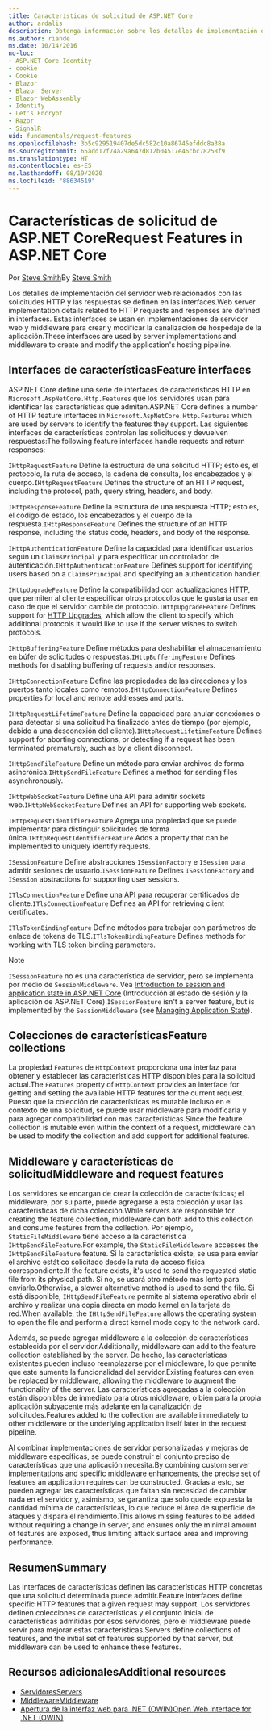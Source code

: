 ```yaml
---
title: Características de solicitud de ASP.NET Core
author: ardalis
description: Obtenga información sobre los detalles de implementación del servidor web relacionados con las solicitudes HTTP y las respuestas que se definen en las interfaces de ASP.NET Core.
ms.author: riande
ms.date: 10/14/2016
no-loc:
- ASP.NET Core Identity
- cookie
- Cookie
- Blazor
- Blazor Server
- Blazor WebAssembly
- Identity
- Let's Encrypt
- Razor
- SignalR
uid: fundamentals/request-features
ms.openlocfilehash: 3b5c929519407de5dc582c10a86745efddc8a38a
ms.sourcegitcommit: 65add17f74a29a647d812b04517e46cbc78258f9
ms.translationtype: HT
ms.contentlocale: es-ES
ms.lasthandoff: 08/19/2020
ms.locfileid: "88634519"
---
```

# <a name="request-features-in-aspnet-core"></a><span data-ttu-id="d85ef-103">Características de solicitud de ASP.NET Core</span><span class="sxs-lookup"><span data-stu-id="d85ef-103">Request Features in ASP.NET Core</span></span>

<span data-ttu-id="d85ef-104">Por [Steve Smith](https://ardalis.com/)</span><span class="sxs-lookup"><span data-stu-id="d85ef-104">By [Steve Smith](https://ardalis.com/)</span></span>

<span data-ttu-id="d85ef-105">Los detalles de implementación del servidor web relacionados con las solicitudes HTTP y las respuestas se definen en las interfaces.</span><span class="sxs-lookup"><span data-stu-id="d85ef-105">Web server implementation details related to HTTP requests and responses are defined in interfaces.</span></span> <span data-ttu-id="d85ef-106">Estas interfaces se usan en implementaciones de servidor web y middleware para crear y modificar la canalización de hospedaje de la aplicación.</span><span class="sxs-lookup"><span data-stu-id="d85ef-106">These interfaces are used by server implementations and middleware to create and modify the application's hosting pipeline.</span></span>

## <a name="feature-interfaces"></a><span data-ttu-id="d85ef-107">Interfaces de características</span><span class="sxs-lookup"><span data-stu-id="d85ef-107">Feature interfaces</span></span>

<span data-ttu-id="d85ef-108">ASP.NET Core define una serie de interfaces de características HTTP en `Microsoft.AspNetCore.Http.Features` que los servidores usan para identificar las características que admiten.</span><span class="sxs-lookup"><span data-stu-id="d85ef-108">ASP.NET Core defines a number of HTTP feature interfaces in `Microsoft.AspNetCore.Http.Features` which are used by servers to identify the features they support.</span></span> <span data-ttu-id="d85ef-109">Las siguientes interfaces de características controlan las solicitudes y devuelven respuestas:</span><span class="sxs-lookup"><span data-stu-id="d85ef-109">The following feature interfaces handle requests and return responses:</span></span>

<span data-ttu-id="d85ef-110">`IHttpRequestFeature` Define la estructura de una solicitud HTTP; esto es, el protocolo, la ruta de acceso, la cadena de consulta, los encabezados y el cuerpo.</span><span class="sxs-lookup"><span data-stu-id="d85ef-110">`IHttpRequestFeature` Defines the structure of an HTTP request, including the protocol, path, query string, headers, and body.</span></span>

<span data-ttu-id="d85ef-111">`IHttpResponseFeature` Define la estructura de una respuesta HTTP; esto es, el código de estado, los encabezados y el cuerpo de la respuesta.</span><span class="sxs-lookup"><span data-stu-id="d85ef-111">`IHttpResponseFeature` Defines the structure of an HTTP response, including the status code, headers, and body of the response.</span></span>

<span data-ttu-id="d85ef-112">`IHttpAuthenticationFeature` Define la capacidad para identificar usuarios según un `ClaimsPrincipal` y para especificar un controlador de autenticación.</span><span class="sxs-lookup"><span data-stu-id="d85ef-112">`IHttpAuthenticationFeature` Defines support for identifying users based on a `ClaimsPrincipal` and specifying an authentication handler.</span></span>

<span data-ttu-id="d85ef-113">`IHttpUpgradeFeature` Define la compatibilidad con [actualizaciones HTTP](https://tools.ietf.org/html/rfc2616.html#section-14.42), que permiten al cliente especificar otros protocolos que le gustaría usar en caso de que el servidor cambie de protocolo.</span><span class="sxs-lookup"><span data-stu-id="d85ef-113">`IHttpUpgradeFeature` Defines support for [HTTP Upgrades](https://tools.ietf.org/html/rfc2616.html#section-14.42), which allow the client to specify which additional protocols it would like to use if the server wishes to switch protocols.</span></span>

<span data-ttu-id="d85ef-114">`IHttpBufferingFeature` Define métodos para deshabilitar el almacenamiento en búfer de solicitudes o respuestas.</span><span class="sxs-lookup"><span data-stu-id="d85ef-114">`IHttpBufferingFeature` Defines methods for disabling buffering of requests and/or responses.</span></span>

<span data-ttu-id="d85ef-115">`IHttpConnectionFeature` Define las propiedades de las direcciones y los puertos tanto locales como remotos.</span><span class="sxs-lookup"><span data-stu-id="d85ef-115">`IHttpConnectionFeature` Defines properties for local and remote addresses and ports.</span></span>

<span data-ttu-id="d85ef-116">`IHttpRequestLifetimeFeature` Define la capacidad para anular conexiones o para detectar si una solicitud ha finalizado antes de tiempo (por ejemplo, debido a una desconexión del cliente).</span><span class="sxs-lookup"><span data-stu-id="d85ef-116">`IHttpRequestLifetimeFeature` Defines support for aborting connections, or detecting if a request has been terminated prematurely, such as by a client disconnect.</span></span>

<span data-ttu-id="d85ef-117">`IHttpSendFileFeature` Define un método para enviar archivos de forma asincrónica.</span><span class="sxs-lookup"><span data-stu-id="d85ef-117">`IHttpSendFileFeature` Defines a method for sending files asynchronously.</span></span>

<span data-ttu-id="d85ef-118">`IHttpWebSocketFeature` Define una API para admitir sockets web.</span><span class="sxs-lookup"><span data-stu-id="d85ef-118">`IHttpWebSocketFeature` Defines an API for supporting web sockets.</span></span>

<span data-ttu-id="d85ef-119">`IHttpRequestIdentifierFeature` Agrega una propiedad que se puede implementar para distinguir solicitudes de forma única.</span><span class="sxs-lookup"><span data-stu-id="d85ef-119">`IHttpRequestIdentifierFeature` Adds a property that can be implemented to uniquely identify requests.</span></span>

<span data-ttu-id="d85ef-120">`ISessionFeature` Define abstracciones `ISessionFactory` e `ISession` para admitir sesiones de usuario.</span><span class="sxs-lookup"><span data-stu-id="d85ef-120">`ISessionFeature` Defines `ISessionFactory` and `ISession` abstractions for supporting user sessions.</span></span>

<span data-ttu-id="d85ef-121">`ITlsConnectionFeature` Define una API para recuperar certificados de cliente.</span><span class="sxs-lookup"><span data-stu-id="d85ef-121">`ITlsConnectionFeature` Defines an API for retrieving client certificates.</span></span>

<span data-ttu-id="d85ef-122">`ITlsTokenBindingFeature` Define métodos para trabajar con parámetros de enlace de tokens de TLS.</span><span class="sxs-lookup"><span data-stu-id="d85ef-122">`ITlsTokenBindingFeature` Defines methods for working with TLS token binding parameters.</span></span>

> [!NOTE]
> <span data-ttu-id="d85ef-123">`ISessionFeature` no es una característica de servidor, pero se implementa por medio de `SessionMiddleware`. Vea [Introduction to session and application state in ASP.NET Core](app-state.md) (Introducción al estado de sesión y la aplicación de ASP.NET Core).</span><span class="sxs-lookup"><span data-stu-id="d85ef-123">`ISessionFeature` isn't a server feature, but is implemented by the `SessionMiddleware` (see [Managing Application State](app-state.md)).</span></span>

## <a name="feature-collections"></a><span data-ttu-id="d85ef-124">Colecciones de características</span><span class="sxs-lookup"><span data-stu-id="d85ef-124">Feature collections</span></span>

<span data-ttu-id="d85ef-125">La propiedad `Features` de `HttpContext` proporciona una interfaz para obtener y establecer las características HTTP disponibles para la solicitud actual.</span><span class="sxs-lookup"><span data-stu-id="d85ef-125">The `Features` property of `HttpContext` provides an interface for getting and setting the available HTTP features for the current request.</span></span> <span data-ttu-id="d85ef-126">Puesto que la colección de características es mutable incluso en el contexto de una solicitud, se puede usar middleware para modificarla y para agregar compatibilidad con más características.</span><span class="sxs-lookup"><span data-stu-id="d85ef-126">Since the feature collection is mutable even within the context of a request, middleware can be used to modify the collection and add support for additional features.</span></span>

## <a name="middleware-and-request-features"></a><span data-ttu-id="d85ef-127">Middleware y características de solicitud</span><span class="sxs-lookup"><span data-stu-id="d85ef-127">Middleware and request features</span></span>

<span data-ttu-id="d85ef-128">Los servidores se encargan de crear la colección de características; el middleware, por su parte, puede agregarse a esta colección y usar las características de dicha colección.</span><span class="sxs-lookup"><span data-stu-id="d85ef-128">While servers are responsible for creating the feature collection, middleware can both add to this collection and consume features from the collection.</span></span> <span data-ttu-id="d85ef-129">Por ejemplo, `StaticFileMiddleware` tiene acceso a la característica `IHttpSendFileFeature`.</span><span class="sxs-lookup"><span data-stu-id="d85ef-129">For example, the `StaticFileMiddleware` accesses the `IHttpSendFileFeature` feature.</span></span> <span data-ttu-id="d85ef-130">Si la característica existe, se usa para enviar el archivo estático solicitado desde la ruta de acceso física correspondiente.</span><span class="sxs-lookup"><span data-stu-id="d85ef-130">If the feature exists, it's used to send the requested static file from its physical path.</span></span> <span data-ttu-id="d85ef-131">Si no, se usará otro método más lento para enviarlo.</span><span class="sxs-lookup"><span data-stu-id="d85ef-131">Otherwise, a slower alternative method is used to send the file.</span></span> <span data-ttu-id="d85ef-132">Si está disponible, `IHttpSendFileFeature` permite al sistema operativo abrir el archivo y realizar una copia directa en modo kernel en la tarjeta de red.</span><span class="sxs-lookup"><span data-stu-id="d85ef-132">When available, the `IHttpSendFileFeature` allows the operating system to open the file and perform a direct kernel mode copy to the network card.</span></span>

<span data-ttu-id="d85ef-133">Además, se puede agregar middleware a la colección de características establecida por el servidor.</span><span class="sxs-lookup"><span data-stu-id="d85ef-133">Additionally, middleware can add to the feature collection established by the server.</span></span> <span data-ttu-id="d85ef-134">De hecho, las características existentes pueden incluso reemplazarse por el middleware, lo que permite que este aumente la funcionalidad del servidor.</span><span class="sxs-lookup"><span data-stu-id="d85ef-134">Existing features can even be replaced by middleware, allowing the middleware to augment the functionality of the server.</span></span> <span data-ttu-id="d85ef-135">Las características agregadas a la colección están disponibles de inmediato para otros middleware, o bien para la propia aplicación subyacente más adelante en la canalización de solicitudes.</span><span class="sxs-lookup"><span data-stu-id="d85ef-135">Features added to the collection are available immediately to other middleware or the underlying application itself later in the request pipeline.</span></span>

<span data-ttu-id="d85ef-136">Al combinar implementaciones de servidor personalizadas y mejoras de middleware específicas, se puede construir el conjunto preciso de características que una aplicación necesita.</span><span class="sxs-lookup"><span data-stu-id="d85ef-136">By combining custom server implementations and specific middleware enhancements, the precise set of features an application requires can be constructed.</span></span> <span data-ttu-id="d85ef-137">Gracias a esto, se pueden agregar las características que faltan sin necesidad de cambiar nada en el servidor y, asimismo, se garantiza que solo quede expuesta la cantidad mínima de características, lo que reduce el área de superficie de ataques y dispara el rendimiento.</span><span class="sxs-lookup"><span data-stu-id="d85ef-137">This allows missing features to be added without requiring a change in server, and ensures only the minimal amount of features are exposed, thus limiting attack surface area and improving performance.</span></span>

## <a name="summary"></a><span data-ttu-id="d85ef-138">Resumen</span><span class="sxs-lookup"><span data-stu-id="d85ef-138">Summary</span></span>

<span data-ttu-id="d85ef-139">Las interfaces de características definen las características HTTP concretas que una solicitud determinada puede admitir.</span><span class="sxs-lookup"><span data-stu-id="d85ef-139">Feature interfaces define specific HTTP features that a given request may support.</span></span> <span data-ttu-id="d85ef-140">Los servidores definen colecciones de características y el conjunto inicial de características admitidas por esos servidores, pero el middleware puede servir para mejorar estas características.</span><span class="sxs-lookup"><span data-stu-id="d85ef-140">Servers define collections of features, and the initial set of features supported by that server, but middleware can be used to enhance these features.</span></span>

## <a name="additional-resources"></a><span data-ttu-id="d85ef-141">Recursos adicionales</span><span class="sxs-lookup"><span data-stu-id="d85ef-141">Additional resources</span></span>

* [<span data-ttu-id="d85ef-142">Servidores</span><span class="sxs-lookup"><span data-stu-id="d85ef-142">Servers</span></span>](xref:fundamentals/servers/index)
* [<span data-ttu-id="d85ef-143">Middleware</span><span class="sxs-lookup"><span data-stu-id="d85ef-143">Middleware</span></span>](xref:fundamentals/middleware/index)
* [<span data-ttu-id="d85ef-144">Apertura de la interfaz web para .NET (OWIN)</span><span class="sxs-lookup"><span data-stu-id="d85ef-144">Open Web Interface for .NET (OWIN)</span></span>](xref:fundamentals/owin)
